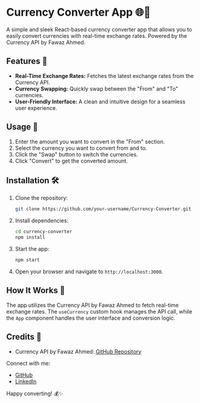 # Currency Converter App 🌐💸

A simple and sleek React-based currency converter app that allows you to easily convert currencies with real-time exchange rates. Powered by the Currency API by Fawaz Ahmed.

## Features 🚀

- **Real-Time Exchange Rates:** Fetches the latest exchange rates from the Currency API.
- **Currency Swapping:** Quickly swap between the "From" and "To" currencies.
- **User-Friendly Interface:** A clean and intuitive design for a seamless user experience.

## Usage 📱

1. Enter the amount you want to convert in the "From" section.
2. Select the currency you want to convert from and to.
3. Click the "Swap" button to switch the currencies.
4. Click "Convert" to get the converted amount.

## Installation 🛠️

1. Clone the repository:

   ```bash
   git clone https://github.com/your-username/Currency-Converter.git
   ```

2. Install dependencies:

   ```bash
   cd currency-converter
   npm install
   ```

3. Start the app:

   ```bash
   npm start
   ```

4. Open your browser and navigate to `http://localhost:3000`.

## How It Works 🤖

The app utilizes the Currency API by Fawaz Ahmed to fetch real-time exchange rates. The `useCurrency` custom hook manages the API call, while the `App` component handles the user interface and conversion logic.


## Credits 🙌

- Currency API by Fawaz Ahmed: [GitHub Repository](https://github.com/fawazahmed0/currency-api)

Connect with me:
- [GitHub](https://github.com/HARDIK-SHARMA-08)
- [LinkedIn](https://www.linkedin.com/in/hardik-sharma8)

Happy converting! 💰✨
